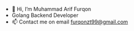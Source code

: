 - 👋 Hi, I’m Muhammad Arif Furqon
- Golang Backend Developer
- 📫 Contact me on email furqonzt99@gmail.com
